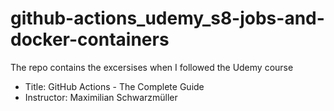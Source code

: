 # github-actions_udemy_s8-jobs-and-docker-containers
The repo contains the excersises when I followed the Udemy course
- Title: GitHub Actions - The Complete Guide
- Instructor: Maximilian Schwarzmüller
